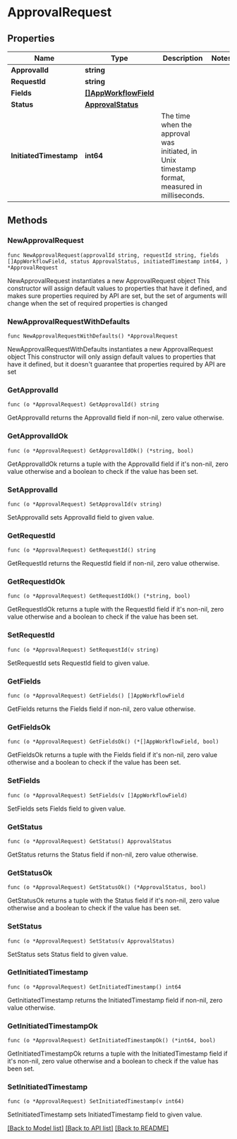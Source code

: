 # ApprovalRequest

## Properties

Name | Type | Description | Notes
------------ | ------------- | ------------- | -------------
**ApprovalId** | **string** |  | 
**RequestId** | **string** |  | 
**Fields** | [**[]AppWorkflowField**](AppWorkflowField.md) |  | 
**Status** | [**ApprovalStatus**](ApprovalStatus.md) |  | 
**InitiatedTimestamp** | **int64** | The time when the approval was initiated, in Unix timestamp format, measured in milliseconds. | 

## Methods

### NewApprovalRequest

`func NewApprovalRequest(approvalId string, requestId string, fields []AppWorkflowField, status ApprovalStatus, initiatedTimestamp int64, ) *ApprovalRequest`

NewApprovalRequest instantiates a new ApprovalRequest object
This constructor will assign default values to properties that have it defined,
and makes sure properties required by API are set, but the set of arguments
will change when the set of required properties is changed

### NewApprovalRequestWithDefaults

`func NewApprovalRequestWithDefaults() *ApprovalRequest`

NewApprovalRequestWithDefaults instantiates a new ApprovalRequest object
This constructor will only assign default values to properties that have it defined,
but it doesn't guarantee that properties required by API are set

### GetApprovalId

`func (o *ApprovalRequest) GetApprovalId() string`

GetApprovalId returns the ApprovalId field if non-nil, zero value otherwise.

### GetApprovalIdOk

`func (o *ApprovalRequest) GetApprovalIdOk() (*string, bool)`

GetApprovalIdOk returns a tuple with the ApprovalId field if it's non-nil, zero value otherwise
and a boolean to check if the value has been set.

### SetApprovalId

`func (o *ApprovalRequest) SetApprovalId(v string)`

SetApprovalId sets ApprovalId field to given value.


### GetRequestId

`func (o *ApprovalRequest) GetRequestId() string`

GetRequestId returns the RequestId field if non-nil, zero value otherwise.

### GetRequestIdOk

`func (o *ApprovalRequest) GetRequestIdOk() (*string, bool)`

GetRequestIdOk returns a tuple with the RequestId field if it's non-nil, zero value otherwise
and a boolean to check if the value has been set.

### SetRequestId

`func (o *ApprovalRequest) SetRequestId(v string)`

SetRequestId sets RequestId field to given value.


### GetFields

`func (o *ApprovalRequest) GetFields() []AppWorkflowField`

GetFields returns the Fields field if non-nil, zero value otherwise.

### GetFieldsOk

`func (o *ApprovalRequest) GetFieldsOk() (*[]AppWorkflowField, bool)`

GetFieldsOk returns a tuple with the Fields field if it's non-nil, zero value otherwise
and a boolean to check if the value has been set.

### SetFields

`func (o *ApprovalRequest) SetFields(v []AppWorkflowField)`

SetFields sets Fields field to given value.


### GetStatus

`func (o *ApprovalRequest) GetStatus() ApprovalStatus`

GetStatus returns the Status field if non-nil, zero value otherwise.

### GetStatusOk

`func (o *ApprovalRequest) GetStatusOk() (*ApprovalStatus, bool)`

GetStatusOk returns a tuple with the Status field if it's non-nil, zero value otherwise
and a boolean to check if the value has been set.

### SetStatus

`func (o *ApprovalRequest) SetStatus(v ApprovalStatus)`

SetStatus sets Status field to given value.


### GetInitiatedTimestamp

`func (o *ApprovalRequest) GetInitiatedTimestamp() int64`

GetInitiatedTimestamp returns the InitiatedTimestamp field if non-nil, zero value otherwise.

### GetInitiatedTimestampOk

`func (o *ApprovalRequest) GetInitiatedTimestampOk() (*int64, bool)`

GetInitiatedTimestampOk returns a tuple with the InitiatedTimestamp field if it's non-nil, zero value otherwise
and a boolean to check if the value has been set.

### SetInitiatedTimestamp

`func (o *ApprovalRequest) SetInitiatedTimestamp(v int64)`

SetInitiatedTimestamp sets InitiatedTimestamp field to given value.



[[Back to Model list]](../README.md#documentation-for-models) [[Back to API list]](../README.md#documentation-for-api-endpoints) [[Back to README]](../README.md)


